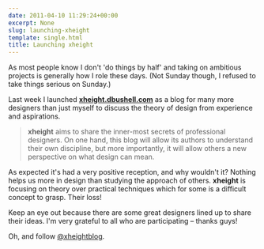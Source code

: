 ```yaml
---
date: 2011-04-10 11:29:24+00:00
excerpt: None
slug: launching-xheight
template: single.html
title: Launching xheight
---
```


As most people know I don't 'do things by half' and taking on ambitious projects is generally how I role these days. (Not Sunday though, I refused to take things serious on Sunday.)

Last week I launched **[xheight.dbushell.com](http://xheight.dbushell.com)** as a blog for many more designers than just myself to discuss the theory of design from experience and aspirations.

> **xheight** aims to share the inner-most secrets of professional designers. On one hand, this blog will allow its authors to understand their own discipline, but more importantly, it will allow others a new perspective on what design can mean.

As expected it's had a very positive reception, and why wouldn't it? Nothing helps us more in design than studying the approach of others. **xheight** is focusing on theory over practical techniques which for some is a difficult concept to grasp. Their loss!

Keep an eye out because there are some great designers lined up to share their ideas. I'm very grateful to all who are participating – thanks guys!

Oh, and follow [@xheightblog](http://twitter.com/xheightblog).
